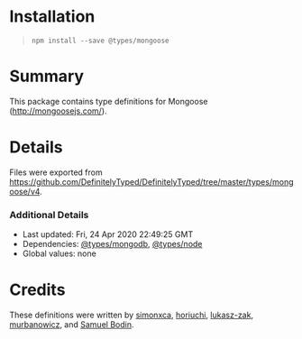 # Installation
> `npm install --save @types/mongoose`

# Summary
This package contains type definitions for Mongoose (http://mongoosejs.com/).

# Details
Files were exported from https://github.com/DefinitelyTyped/DefinitelyTyped/tree/master/types/mongoose/v4.

### Additional Details
 * Last updated: Fri, 24 Apr 2020 22:49:25 GMT
 * Dependencies: [@types/mongodb](https://npmjs.com/package/@types/mongodb), [@types/node](https://npmjs.com/package/@types/node)
 * Global values: none

# Credits
These definitions were written by [simonxca](https://github.com/simonxca), [horiuchi](https://github.com/horiuchi), [lukasz-zak](https://github.com/lukasz-zak), [murbanowicz](https://github.com/murbanowicz), and [Samuel Bodin](https://github.com/bodinsamuel).
